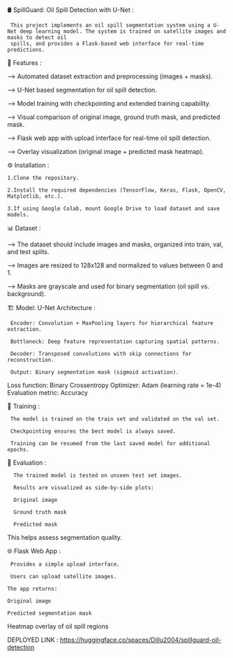 🛢️ SpillGuard: Oil Spill Detection with U-Net :

     This project implements an oil spill segmentation system using a U-Net deep learning model. The system is trained on satellite images and masks to detect oil
     spills, and provides a Flask-based web interface for real-time predictions.


📌 Features :

   --> Automated dataset extraction and preprocessing (images + masks).

   --> U-Net based segmentation for oil spill detection.

   --> Model training with checkpointing and extended training capability.

   --> Visual comparison of original image, ground truth mask, and predicted mask.

   --> Flask web app with upload interface for real-time oil spill detection.

   --> Overlay visualization (original image + predicted mask heatmap).


⚙️ Installation :

    1.Clone the repository.

    2.Install the required dependencies (TensorFlow, Keras, Flask, OpenCV, Matplotlib, etc.).

    3.If using Google Colab, mount Google Drive to load dataset and save models.



📊 Dataset :

   --> The dataset should include images and masks, organized into train, val, and test splits.

   --> Images are resized to 128x128 and normalized to values between 0 and 1.

   --> Masks are grayscale and used for binary segmentation (oil spill vs. background).



🏗️ Model: U-Net Architecture : 

     Encoder: Convolution + MaxPooling layers for hierarchical feature extraction.

     Bottleneck: Deep feature representation capturing spatial patterns.

     Decoder: Transposed convolutions with skip connections for reconstruction.

     Output: Binary segmentation mask (sigmoid activation).

Loss function: Binary Crossentropy
Optimizer: Adam (learning rate = 1e-4)
Evaluation metric: Accuracy



🚀 Training :

     The model is trained on the train set and validated on the val set.

     Checkpointing ensures the best model is always saved.
     
     Training can be resumed from the last saved model for additional epochs.



🧪 Evaluation :

      The trained model is tested on unseen test set images.

      Results are visualized as side-by-side plots:

      Original image

      Ground truth mask

      Predicted mask

   This helps assess segmentation quality.



🌐 Flask Web App :

     Provides a simple upload interface.

     Users can upload satellite images.
 
    The app returns:

    Original image

    Predicted segmentation mask

   Heatmap overlay of oil spill regions


DEPLOYED LINK : https://huggingface.co/spaces/Dillu2004/spillguard-oil-detection
